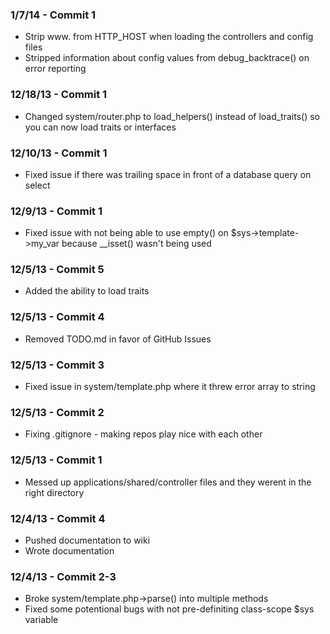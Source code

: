 ### 1/7/14 - Commit 1 ###
* Strip www. from HTTP_HOST when loading the controllers and config files
* Stripped information about config values from debug_backtrace() on error reporting

### 12/18/13 - Commit 1 ###
* Changed system/router.php to load_helpers() instead of load_traits() so you can now load traits or interfaces

### 12/10/13 - Commit 1 ###
* Fixed issue if there was trailing space in front of a database query on select

### 12/9/13 - Commit 1 ###
* Fixed issue with not being able to use empty() on $sys->template->my_var because __isset() wasn't being used

### 12/5/13 - Commit 5 ###
* Added the ability to load traits

### 12/5/13 - Commit 4 ###
* Removed TODO.md in favor of GitHub Issues

### 12/5/13 - Commit 3 ###
* Fixed issue in system/template.php where it threw error array to string

### 12/5/13 - Commit 2 ###
* Fixing .gitignore - making repos play nice with each other

### 12/5/13 - Commit 1 ###
* Messed up applications/shared/controller files and they werent in the right directory

### 12/4/13 - Commit 4 ###
* Pushed documentation to wiki
* Wrote documentation

### 12/4/13 - Commit 2-3 ###
* Broke system/template.php->parse() into multiple methods
* Fixed some potentional bugs with not pre-definiting class-scope $sys variable
